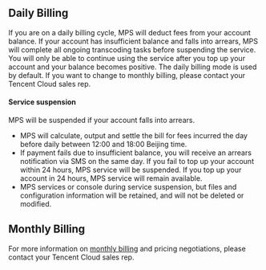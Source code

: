## Daily Billing
If you are on a daily billing cycle, MPS will deduct fees from your account balance. If your account has insufficient balance and falls into arrears, MPS will complete all ongoing transcoding tasks before suspending the service. You will only be able to continue using the service after you top up your account and your balance becomes positive. The daily billing mode is used by default. If you want to change to monthly billing, please contact your Tencent Cloud sales rep.

#### Service suspension
MPS will be suspended if your account falls into arrears.
+ MPS will calculate, output and settle the bill for fees incurred the day before daily between 12:00 and 18:00 Beijing time.
+ If payment fails due to insufficient balance, you will receive an arrears notification via SMS on the same day. If you fail to top up your account within 24 hours, MPS service will be suspended. If you top up your account in 24 hours, MPS service will remain available.
+ MPS services or console during service suspension, but files and configuration information will be retained, and will not be deleted or modified.


## Monthly Billing

For more information on [monthly billing](https://intl.cloud.tencent.com/document/product/1041/33478) and pricing negotiations, please contact your Tencent Cloud sales rep.

